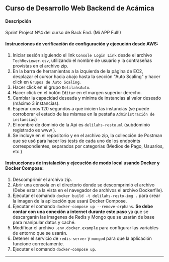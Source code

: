## Curso de Desarrollo Web Backend de Acámica

#### Descripción

Sprint Project Nº4 del curso de Back End. (Mi APP Full!)

#### Instrucciones de verificación de configuración y ejecución desde AWS:

1. Iniciar sesión siguiendo el link `Console Login Link` desde el archivo `TechReviewer.csv`, utilizando el nombre de usuario y la contraseñas provistas en el archivo zip.
2. En la barra de herramientas a la izquierda de la página de EC2, desplazar el cursor hacia abajo hasta la sección "Auto Scaling" y hacer click en `Grupos de Auto Scaling`.
3. Hacer click en el grupo `DelilahsAuto`.
4. Hacer click en el botón `Editar` en el margen superior derecho.
5. Cambiar la capacidad deseada y minima de instancias al valor deseado (máximo 3 instancias).
6. Esperar unos 120 segundos a que inicien las instancias (se puede corroborar el estado de las mismas en la pestaña `Administración de instancias`)
7. El nombre de dominio de la Api es `delilahs-resto.ml` (subdominio registrado es www ).
8. Se incluye en el repositorio y en el archivo zip, la collección de Postman que se usó para hacer los tests de cada uno de los endpoints correspondientes, separados por categorías (Medios de Pago, Usuarios, etc.)

#### Instrucciones de instalación y ejecución de modo local usando Docker y Docker Compose:

1. Descomprimir el archivo zip.
2. Abrir una consola en el directorio donde se descomprimió el archivo (Debe estar a la vista en el navegador de archivos el archivo Dockerfile).
3. Ejecutar el comando `docker build -t delilahs-resto-img .` para crear la imagen de la aplicación que usará Docker Compose.
4. Ejecutar el comando `docker-compose up --remove-orphans`. **Se debe contar con una conexión a internet durante este paso** ya que se descargarán las imagenes de Redis y Mongo que se usarán de base para manipular datos y caché.
5. Modificar el archivo `.env.docker.example` para configurar las variables de entorno que se usarán.
6. Detener el servicio de `redis-server` y `mongod` para que la aplicación funcione correctamente.
7. Ejecutar el comando `docker-compose up`.
---
